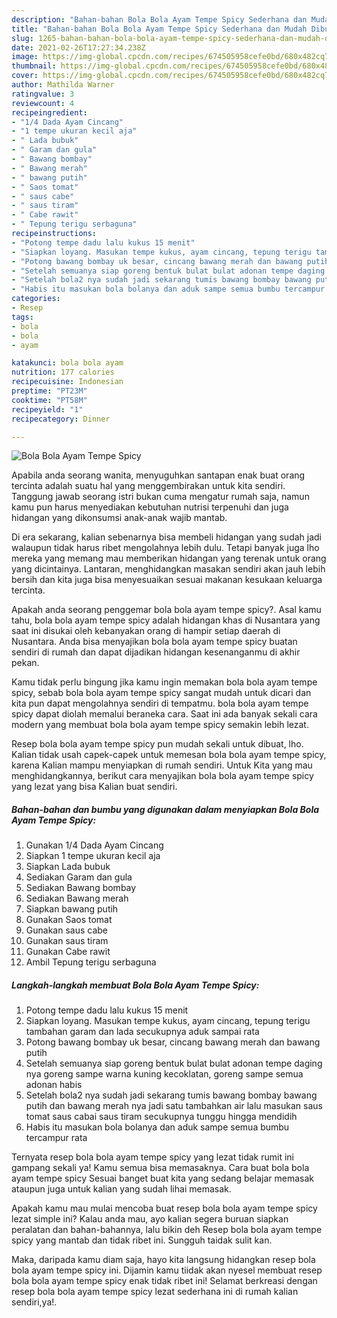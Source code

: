 ```yaml
---
description: "Bahan-bahan Bola Bola Ayam Tempe Spicy Sederhana dan Mudah Dibuat"
title: "Bahan-bahan Bola Bola Ayam Tempe Spicy Sederhana dan Mudah Dibuat"
slug: 1265-bahan-bahan-bola-bola-ayam-tempe-spicy-sederhana-dan-mudah-dibuat
date: 2021-02-26T17:27:34.238Z
image: https://img-global.cpcdn.com/recipes/674505958cefe0bd/680x482cq70/bola-bola-ayam-tempe-spicy-foto-resep-utama.jpg
thumbnail: https://img-global.cpcdn.com/recipes/674505958cefe0bd/680x482cq70/bola-bola-ayam-tempe-spicy-foto-resep-utama.jpg
cover: https://img-global.cpcdn.com/recipes/674505958cefe0bd/680x482cq70/bola-bola-ayam-tempe-spicy-foto-resep-utama.jpg
author: Mathilda Warner
ratingvalue: 3
reviewcount: 4
recipeingredient:
- "1/4 Dada Ayam Cincang"
- "1 tempe ukuran kecil aja"
- " Lada bubuk"
- " Garam dan gula"
- " Bawang bombay"
- " Bawang merah"
- " bawang putih"
- " Saos tomat"
- " saus cabe"
- " saus tiram"
- " Cabe rawit"
- " Tepung terigu serbaguna"
recipeinstructions:
- "Potong tempe dadu lalu kukus 15 menit"
- "Siapkan loyang. Masukan tempe kukus, ayam cincang, tepung terigu tambahan garam dan lada secukupnya aduk sampai rata"
- "Potong bawang bombay uk besar, cincang bawang merah dan bawang putih"
- "Setelah semuanya siap goreng bentuk bulat bulat adonan tempe daging nya goreng sampe warna kuning kecoklatan, goreng sampe semua adonan habis"
- "Setelah bola2 nya sudah jadi sekarang tumis bawang bombay bawang putih dan bawang merah nya jadi satu tambahkan air lalu masukan saus tomat saus cabai saus tiram secukupnya tunggu hingga mendidih"
- "Habis itu masukan bola bolanya dan aduk sampe semua bumbu tercampur rata"
categories:
- Resep
tags:
- bola
- bola
- ayam

katakunci: bola bola ayam 
nutrition: 177 calories
recipecuisine: Indonesian
preptime: "PT23M"
cooktime: "PT58M"
recipeyield: "1"
recipecategory: Dinner

---
```



![Bola Bola Ayam Tempe Spicy](https://img-global.cpcdn.com/recipes/674505958cefe0bd/680x482cq70/bola-bola-ayam-tempe-spicy-foto-resep-utama.jpg)

Apabila anda seorang wanita, menyuguhkan santapan enak buat orang tercinta adalah suatu hal yang menggembirakan untuk kita sendiri. Tanggung jawab seorang istri bukan cuma mengatur rumah saja, namun kamu pun harus menyediakan kebutuhan nutrisi terpenuhi dan juga hidangan yang dikonsumsi anak-anak wajib mantab.

Di era  sekarang, kalian sebenarnya bisa membeli hidangan yang sudah jadi walaupun tidak harus ribet mengolahnya lebih dulu. Tetapi banyak juga lho mereka yang memang mau memberikan hidangan yang terenak untuk orang yang dicintainya. Lantaran, menghidangkan masakan sendiri akan jauh lebih bersih dan kita juga bisa menyesuaikan sesuai makanan kesukaan keluarga tercinta. 



Apakah anda seorang penggemar bola bola ayam tempe spicy?. Asal kamu tahu, bola bola ayam tempe spicy adalah hidangan khas di Nusantara yang saat ini disukai oleh kebanyakan orang di hampir setiap daerah di Nusantara. Anda bisa menyajikan bola bola ayam tempe spicy buatan sendiri di rumah dan dapat dijadikan hidangan kesenanganmu di akhir pekan.

Kamu tidak perlu bingung jika kamu ingin memakan bola bola ayam tempe spicy, sebab bola bola ayam tempe spicy sangat mudah untuk dicari dan kita pun dapat mengolahnya sendiri di tempatmu. bola bola ayam tempe spicy dapat diolah memalui beraneka cara. Saat ini ada banyak sekali cara modern yang membuat bola bola ayam tempe spicy semakin lebih lezat.

Resep bola bola ayam tempe spicy pun mudah sekali untuk dibuat, lho. Kalian tidak usah capek-capek untuk memesan bola bola ayam tempe spicy, karena Kalian mampu menyiapkan di rumah sendiri. Untuk Kita yang mau menghidangkannya, berikut cara menyajikan bola bola ayam tempe spicy yang lezat yang bisa Kalian buat sendiri.

<!--inarticleads1-->

##### Bahan-bahan dan bumbu yang digunakan dalam menyiapkan Bola Bola Ayam Tempe Spicy:

1. Gunakan 1/4 Dada Ayam Cincang
1. Siapkan 1 tempe ukuran kecil aja
1. Siapkan  Lada bubuk
1. Sediakan  Garam dan gula
1. Sediakan  Bawang bombay
1. Sediakan  Bawang merah
1. Siapkan  bawang putih
1. Gunakan  Saos tomat
1. Gunakan  saus cabe
1. Gunakan  saus tiram
1. Gunakan  Cabe rawit
1. Ambil  Tepung terigu serbaguna




<!--inarticleads2-->

##### Langkah-langkah membuat Bola Bola Ayam Tempe Spicy:

1. Potong tempe dadu lalu kukus 15 menit
1. Siapkan loyang. Masukan tempe kukus, ayam cincang, tepung terigu tambahan garam dan lada secukupnya aduk sampai rata
1. Potong bawang bombay uk besar, cincang bawang merah dan bawang putih
1. Setelah semuanya siap goreng bentuk bulat bulat adonan tempe daging nya goreng sampe warna kuning kecoklatan, goreng sampe semua adonan habis
1. Setelah bola2 nya sudah jadi sekarang tumis bawang bombay bawang putih dan bawang merah nya jadi satu tambahkan air lalu masukan saus tomat saus cabai saus tiram secukupnya tunggu hingga mendidih
1. Habis itu masukan bola bolanya dan aduk sampe semua bumbu tercampur rata




Ternyata resep bola bola ayam tempe spicy yang lezat tidak rumit ini gampang sekali ya! Kamu semua bisa memasaknya. Cara buat bola bola ayam tempe spicy Sesuai banget buat kita yang sedang belajar memasak ataupun juga untuk kalian yang sudah lihai memasak.

Apakah kamu mau mulai mencoba buat resep bola bola ayam tempe spicy lezat simple ini? Kalau anda mau, ayo kalian segera buruan siapkan peralatan dan bahan-bahannya, lalu bikin deh Resep bola bola ayam tempe spicy yang mantab dan tidak ribet ini. Sungguh taidak sulit kan. 

Maka, daripada kamu diam saja, hayo kita langsung hidangkan resep bola bola ayam tempe spicy ini. Dijamin kamu tiidak akan nyesel membuat resep bola bola ayam tempe spicy enak tidak ribet ini! Selamat berkreasi dengan resep bola bola ayam tempe spicy lezat sederhana ini di rumah kalian sendiri,ya!.

